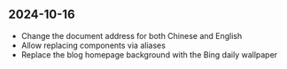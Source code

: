 ## 2024-10-16

- Change the document address for both Chinese and English
- Allow replacing components via aliases
- Replace the blog homepage background with the Bing daily wallpaper